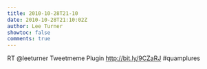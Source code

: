 ```yaml
---
title: 2010-10-28T21-10
date: 2010-10-28T21:10:02Z
author: Lee Turner
showtoc: false
comments: true
---
```


RT @leeturner Tweetmeme Plugin http://bit.ly/9CZaRJ #quamplures

